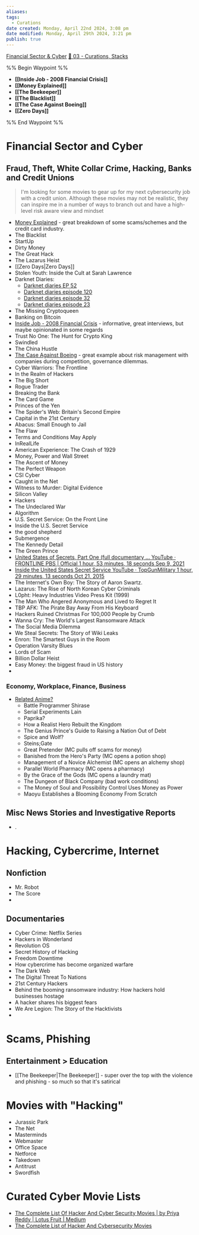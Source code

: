 ```yaml
---
aliases: 
tags:
  - Curations
date created: Monday, April 22nd 2024, 3:08 pm
date modified: Monday, April 29th 2024, 3:21 pm
publish: true
---
```


[Financial Sector & Cyber](../Financial%20Sector%20&%20Cyber/Financial%20Sector%20&%20Cyber.md) 
[📁 03 - Curations, Stacks](../../📁%2003%20-%20Curations,%20Stacks/📁%2003%20-%20Curations,%20Stacks.md) 

%% Begin Waypoint %%
- **[[Inside Job - 2008 Financial Crisis]]**
- **[[Money Explained]]**
- **[[The Beekeeper]]**
- **[[The Blacklist]]**
- **[[The Case Against Boeing]]**
- **[[Zero Days]]**

%% End Waypoint %%
# Financial Sector and Cyber
## Fraud, Theft, White Collar Crime, Hacking, Banks and Credit Unions
> I'm looking for some movies to gear up for my next cybersecurity job with a credit union.  Although these movies may not be realistic, they can inspire me in a number of ways to branch out and have a high-level risk aware view and mindset

- [Money Explained](Money%20Explained/Money%20Explained.md) - great breakdown of some scams/schemes and the credit card industry.
- The Blacklist
- StartUp
- Dirty Money
- The Great Hack
- The Lazarus Heist
- [[Zero Days|Zero Days]]
- Stolen Youth: Inside the Cult at Sarah Lawrence
- Darknet Diaries:
	- [Darknet diaries EP 52](../../CybersaderNotion/05%20Notes%20-%20Classes,%20Presentations,%20Pods/Darknet%20diaries%20EP%2052.md) 
	- [Darknet diaries episode 120](../../CybersaderNotion/05%20Notes%20-%20Classes,%20Presentations,%20Pods/Darknet%20diaries%20episode%20120.md) 
	- [Darknet diaries episode 32](../../CybersaderNotion/05%20Notes%20-%20Classes,%20Presentations,%20Pods/Darknet%20diaries%20episode%2032.md) 
	- [Darknet diaries episode 23](../../CybersaderNotion/05%20Notes%20-%20Classes,%20Presentations,%20Pods/Darknet%20diaries%20episode%2023.md) 
- The Missing Cryptoqueen
- Banking on Bitcoin
- [Inside Job - 2008 Financial Crisis](Inside%20Job%20-%202008%20Financial%20Crisis/Inside%20Job%20-%202008%20Financial%20Crisis.md) - informative, great interviews, but maybe opinionated in some regards
- Trust No One: The Hunt for Crypto King
- Swindled
- The China Hustle
- [The Case Against Boeing](The%20Case%20Against%20Boeing/The%20Case%20Against%20Boeing.md) - great example about risk management with companies during competition, governance dilemmas.
- Cyber Warriors: The Frontline
- In the Realm of Hackers
- The Big Short
- Rogue Trader
- Breaking the Bank
- The Card Game
- Princes of the Yen
- The Spider's Web: Britain's Second Empire
- Capital in the 21st Century
- Abacus: Small Enough to Jail
- The Flaw
- Terms and Conditions May Apply
- InRealLife
- American Experience: The Crash of 1929
- Money, Power and Wall Street
- The Ascent of Money
- The Perfect Weapon
- CSI Cyber
- Caught in the Net
- Witness to Murder: Digital Evidence
- Silicon Valley
- Hackers
- The Undeclared War
- Algorithm
- U.S. Secret Service: On the Front Line
- Inside the U.S. Secret Service
- the good shepherd
- Submergence
- The Kennedy Detail
- The Green Prince
- [United States of Secrets, Part One (full documentary ... YouTube · FRONTLINE PBS | Official 1 hour, 53 minutes, 18 seconds Sep 9, 2021](https://www.youtube.com/watch?v=kaUemcqIQ-k) 
- [Inside the United States Secret Service YouTube · TopGunMilitary 1 hour, 29 minutes, 13 seconds Oct 21, 2015](https://www.youtube.com/watch?v=DJppvSWb2v4) 
- The Internet's Own Boy: The Story of Aaron Swartz.
- Lazarus: The Rise of North Korean Cyber Criminals
- L0pht: Heavy Industries Video Press Kit (1999)
- The Man Who Angered Anonymous and Lived to Regret It
- TBP AFK: The Pirate Bay Away From His Keyboard
- Hackers Ruined Christmas For 100,000 People by Crumb
- Wanna Cry: The World's Largest Ransomware Attack
- The Social Media Dilemma
- We Steal Secrets: The Story of Wiki Leaks
- Enron: The Smartest Guys in the Room
- Operation Varsity Blues
- Lords of Scam
- Billion Dollar Heist
- Easy Money: the biggest fraud in US history
- 
### Economy, Workplace, Finance, Business
- <u>Related Anime?</u>
	- Battle Programmer Shirase
	- Serial Experiments Lain
	- Paprika?
	- How a Realist Hero Rebuilt the Kingdom
	- The Genius Prince's Guide to Raising a Nation Out of Debt
	- Spice and Wolf?
	- Steins;Gate
	- Great Pretender (MC pulls off scams for money)
	- Banished from the Hero's Party (MC opens a potion shop)
	- Management of a Novice Alchemist (MC opens an alchemy shop)
	- Parallel World Pharmacy (MC opens a pharmacy)
	- By the Grace of the Gods (MC opens a laundry mat)
	- The Dungeon of Black Company (bad work conditions)
	- The Money of Soul and Possibility Control Uses Money as Power
	- Maoyu Establishes a Blooming Economy From Scratch
## Misc News Stories and Investigative Reports
- .
# Hacking, Cybercrime, Internet
## Nonfiction
- Mr. Robot
- The Score
- 
## Documentaries
- Cyber Crime: Netflix Series
- Hackers in Wonderland
- Revolution OS
- Secret History of Hacking
- Freedom Downtime
- How cybercrime has become organized warfare
- The Dark Web
- The Digital Threat To Nations
- 21st Century Hackers
- Behind the booming ransomware industry: How hackers hold businesses hostage
- A hacker shares his biggest fears
- We Are Legion: The Story of the Hacktivists
- 
# Scams, Phishing
## Entertainment > Education
- [[The Beekeeper|The Beekeeper]] - super over the top with the violence and phishing - so much so that it's satirical
# Movies with "Hacking"
- Jurassic Park
- The Net
- Masterminds
- Webmaster
- Office Space
- Netforce
- Takedown
- Antitrust
- Swordfish
# Curated Cyber Movie Lists
- [The Complete List Of Hacker And Cyber Security Movies | by Priya Reddy | Lotus Fruit | Medium](https://medium.com/lotus-fruit/the-complete-list-of-hacker-and-cyber-security-movies-7313d11358c9)
- [The Complete List of Hacker And Cybersecurity Movies](https://cybersecurityventures.com/movies-about-cybersecurity-and-hacking/)
